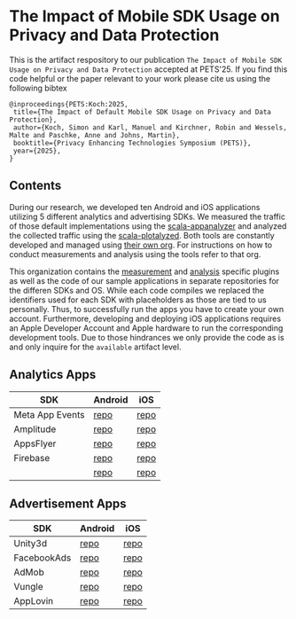 # The Impact of Mobile SDK Usage on Privacy and Data Protection

This is the artifact respository to our publication `The Impact of Mobile SDK Usage on Privacy and Data Protection` accepted at PETS'25.
If you find this code helpful or the paper relevant to your work please cite us using the following bibtex

```
@inproceedings{PETS:Koch:2025,
 title={The Impact of Default Mobile SDK Usage on Privacy and Data Protection},
 author={Koch, Simon and Karl, Manuel and Kirchner, Robin and Wessels, Malte and Paschke, Anne and Johns, Martin},
 booktitle={Privacy Enhancing Technologies Symposium (PETS)},
 year={2025},
}
```

## Contents

During our research, we developed ten Android and iOS applications utilizing 5 different analytics and advertising SDKs.
We measured the traffic of those default implementations using the [scala-appanalyzer](https://github.com/App-Analysis/scala-appanalyzer) and analyzed the collected traffic using the [scala-plotalyzed](https://github.com/App-Analysis/scala-plotalyzer).
Both tools are constantly developed and managed using [their own org](https://github.com/App-Analysis).
For instructions on how to conduct measurements and analysis using the tools refer to that org.

This organization contains the [measurement]() and [analysis]() specific plugins as well as the code of our sample applications in separate repositories for the differen SDKs and OS.
While each code compiles we replaced the identifiers used for each SDK with placeholders as those are tied to us personally.
Thus, to successfully run the apps you have to create your own account.
Furthermore, developing and deploying iOS applications requires an Apple Developer Account and Apple hardware to run the corresponding development tools.
Due to those hindrances we only provide the code as is and only inquire for the `available` artifact level.

## Analytics Apps

| SDK  | Android | iOS |
|------|---------|-----|
| Meta App Events  | [repo](https://github.com/Impact-of-Mobile-SDK-Usage-on-Privacy/MetaAppEvents-android)  | [repo](https://github.com/Impact-of-Mobile-SDK-Usage-on-Privacy/MetaAppEvents-ios)  |
| Amplitude  | [repo](https://github.com/Impact-of-Mobile-SDK-Usage-on-Privacy/Amplitude-android)  | [repo](https://github.com/Impact-of-Mobile-SDK-Usage-on-Privacy/Amplitude-ios)  |
| AppsFlyer  | [repo](https://github.com/Impact-of-Mobile-SDK-Usage-on-Privacy/AppsFlyer-android)  | [repo](https://github.com/Impact-of-Mobile-SDK-Usage-on-Privacy/AppsFlyer-ios)  |
| Firebase  | [repo](https://github.com/Impact-of-Mobile-SDK-Usage-on-Privacy/Firebase-android)  | [repo](https://github.com/Impact-of-Mobile-SDK-Usage-on-Privacy/Firebase-ios)  |
|   | [repo]()  | [repo]()  |

## Advertisement Apps

| SDK  | Android | iOS |
|------|---------|-----|
| Unity3d  | [repo](https://github.com/Impact-of-Mobile-SDK-Usage-on-Privacy/Unity3DAds-android)  | [repo](https://github.com/Impact-of-Mobile-SDK-Usage-on-Privacy/Unity3DAds-ios)  |
| FacebookAds  | [repo](https://github.com/Impact-of-Mobile-SDK-Usage-on-Privacy/FacebookAds-android)  | [repo](https://github.com/Impact-of-Mobile-SDK-Usage-on-Privacy/FacebookAds-ios)  |
| AdMob  | [repo](https://github.com/Impact-of-Mobile-SDK-Usage-on-Privacy/AdMob-android)  | [repo](https://github.com/Impact-of-Mobile-SDK-Usage-on-Privacy/AdMob-ios)  |
| Vungle  | [repo](https://github.com/Impact-of-Mobile-SDK-Usage-on-Privacy/Vungle-android)  | [repo](https://github.com/Impact-of-Mobile-SDK-Usage-on-Privacy/Vungle-ios)  |
| AppLovin  | [repo](https://github.com/Impact-of-Mobile-SDK-Usage-on-Privacy/AppLovin-android)  | [repo](https://github.com/Impact-of-Mobile-SDK-Usage-on-Privacy/AppLovin-ios)  |
